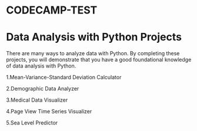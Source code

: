 # CODECAMP-TEST
# Data Analysis with Python Projects

There are many ways to analyze data with Python. By completing these projects, you will demonstrate that you have a good foundational knowledge of data analysis with Python.

1.Mean-Variance-Standard Deviation Calculator

2.Demographic Data Analyzer

3.Medical Data Visualizer

4.Page View Time Series Visualizer

5.Sea Level Predictor

